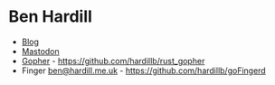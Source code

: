 # Ben Hardill

- [Blog](https://www.hardill.me.uk)
- [Mastodon](https://bluetoot.hardill.me.uk/@ben)
- [Gopher](gopher://gopher.hardill.me.uk) - https://github.com/hardillb/rust_gopher
- Finger ben@hardill.me.uk - https://github.com/hardillb/goFingerd


